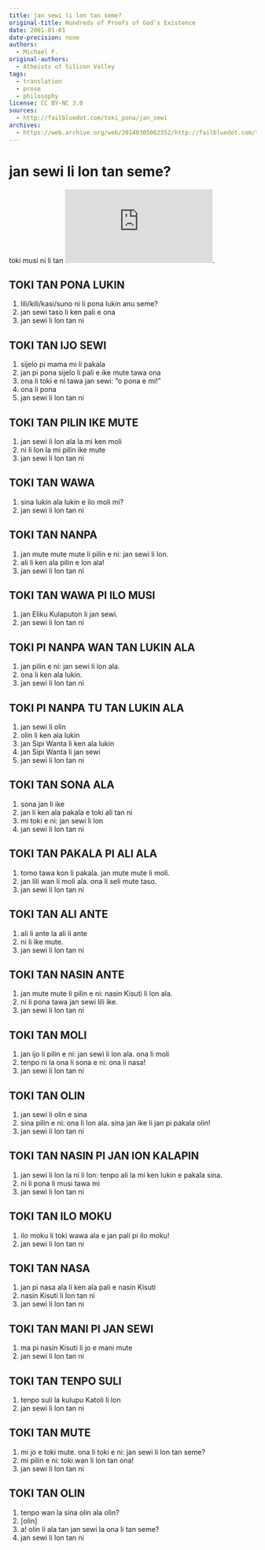 ```yaml
---
title: jan sewi li lon tan seme?
original-title: Hundreds of Proofs of God’s Existence
date: 2001-01-01
date-precision: none
authors:
  - Michael F.
original-authors:
  - Atheists of Silicon Valley
tags:
  - translation
  - prose
  - philosophy
license: CC BY-NC 3.0
sources:
  - http://failbluedot.com/toki_pona/jan_sewi
archives:
  - https://web.archive.org/web/20140305062352/http://failbluedot.com/toki_pona/jan_sewi
---
```


# jan sewi li lon tan seme?

toki musi ni li tan ![lipu pona ni](https://web.archive.org/web/20140305062352/http://www.godlessgeeks.com/LINKS/GodProof.htm).

## TOKI TAN PONA LUKIN

1. lili/kili/kasi/suno ni li pona lukin anu seme?
2. jan sewi taso li ken pali e ona
3. jan sewi li lon tan ni 

## TOKI TAN IJO SEWI

1. sijelo pi mama mi li pakala
2. jan pi pona sijelo li pali e ike mute tawa ona
3. ona li toki e ni tawa jan sewi: “o pona e mi!”
4. ona li pona
5. jan sewi li lon tan ni 

## TOKI TAN PILIN IKE MUTE

1. jan sewi li lon ala la mi ken moli
2. ni li lon la mi pilin ike mute
3. jan sewi li lon tan ni 
        
## TOKI TAN WAWA

1. sina lukin ala lukin e ilo moli mi?
3. jan sewi li lon tan ni 

## TOKI TAN NANPA
1. jan mute mute mute li pilin e ni: jan sewi li lon.
2. ali li ken ala pilin e lon ala!
3. jan sewi li lon tan ni 

## TOKI TAN WAWA PI ILO MUSI
1. jan Eliku Kulaputon li jan sewi.
2. jan sewi li lon tan ni 

## TOKI PI NANPA WAN TAN LUKIN ALA
1. jan pilin e ni: jan sewi li lon ala.
2. ona li ken ala lukin.
3. jan sewi li lon tan ni 

## TOKI PI NANPA TU TAN LUKIN ALA

1. jan sewi li olin
2. olin li ken ala lukin
3. jan Sipi Wanta li ken ala lukin
4. jan Sipi Wanta li jan sewi
5. jan sewi li lon tan ni 

## TOKI TAN SONA ALA
1. sona jan li ike
2. jan li ken ala pakala e toki ali tan ni
3. mi toki e ni: jan sewi li lon
4. jan sewi li lon tan ni 

## TOKI TAN PAKALA PI ALI ALA
1. tomo tawa kon li pakala. jan mute mute li moli.
2. jan lili wan li moli ala. ona li seli mute taso.
3. jan sewi li lon tan ni 

## TOKI TAN ALI ANTE
1. ali li ante la ali li ante
2. ni li ike mute.
3. jan sewi li lon tan ni 

## TOKI TAN NASIN ANTE
1. jan mute mute li pilin e ni: nasin Kisuti li lon ala.
2. ni li pona tawa jan sewi lili ike.
3. jan sewi li lon tan ni 

## TOKI TAN MOLI
1. jan ijo li pilin e ni: jan sewi li lon ala. ona li moli
2. tenpo ni la ona li sona e ni: ona li nasa!
3. jan sewi li lon tan ni 

## TOKI TAN OLIN
1. jan sewi li olin e sina
2. sina pilin e ni: ona li lon ala. sina jan ike li jan pi pakala olin!
3. jan sewi li lon tan ni 

## TOKI TAN NASIN PI JAN ION KALAPIN
1. jan sewi li lon la ni li lon: tenpo ali la mi ken lukin e pakala sina.
2. ni li pona li musi tawa mi
3. jan sewi li lon tan ni 

## TOKI TAN ILO MOKU
1. ilo moku li toki wawa ala e jan pali pi ilo moku!
2. jan sewi li lon tan ni 

## TOKI TAN NASA
1. jan pi nasa ala li ken ala pali e nasin Kisuti
2. nasin Kisuti li lon tan ni
3. jan sewi li lon tan ni 

## TOKI TAN MANI PI JAN SEWI
1. ma pi nasin Kisuti li jo e mani mute
2. jan sewi li lon tan ni 

## TOKI TAN TENPO SULI
1. tenpo suli la kulupu Katoli li lon
2. jan sewi li lon tan ni 

## TOKI TAN MUTE

1. mi jo e toki mute. ona li toki e ni: jan sewi li lon tan seme?
2. mi pilin e ni: toki wan li lon tan ona!
3. jan sewi li lon tan ni 

## TOKI TAN OLIN

1. tenpo wan la sina olin ala olin?
2. \[olin]
3. a! olin li ala tan jan sewi la ona li tan seme?
4. jan sewi li lon tan ni
